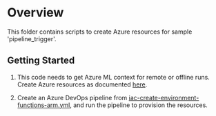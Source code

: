 # Overview

This folder contains scripts to create Azure resources for sample 'pipeline_trigger'.

## Getting Started

1. This code needs to get Azure ML context for remote or offline runs. Create Azure resources as documented [here](https://github.com/liupeirong/MLOpsManufacturing/tree/main/common/infrastructure).

2. Create an Azure DevOps pipeline from [iac-create-environment-functions-arm.yml](iac-create-environment-functions-arm.yml), and run the pipeline to provision the resources.